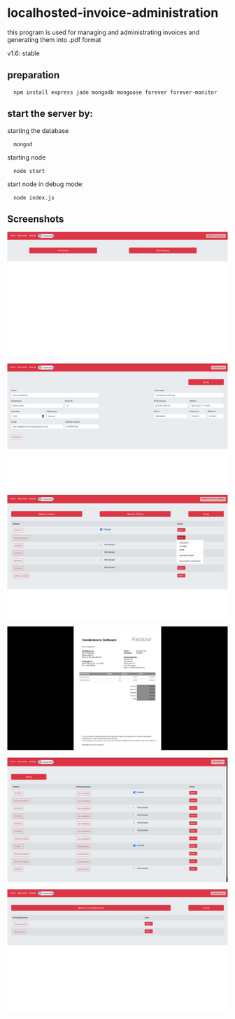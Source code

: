 # localhosted-invoice-administration
this program is used for managing and administrating invoices and generating them into .pdf format

v1.6: stable


preparation
--

```
  npm install express jade mongodb mongoose forever forever-monitor
```

start the server by:
--

starting the database
```
  mongod
```

starting node
```
  node start
```

start node in debug mode:
```
  node index.js
```

Screenshots
-

![index page](screenshots/1.png)

![profile edit page](screenshots/3.png)

![invoices of 1 person](screenshots/4.png)

![pdf generated invoice](screenshots/5.png)

![All invoices](screenshots/6.png)

![all contacts](screenshots/7.png)
